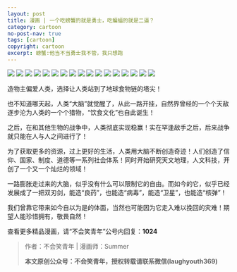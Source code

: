 ```yaml
---
layout: post
title: 漫画 | 一个吃螃蟹的就是勇士，吃蝙蝠的就是二逼？
category: cartoon
no-post-nav: true
tags: [cartoon]
copyright: cartoon
excerpt: 螃蟹:他当不当勇士我不管，我只想跑
---
```



![](http://favorites.ren/assets/images/2020/cartoon/bianfu/bianfu01.jpeg)
![](http://favorites.ren/assets/images/2020/cartoon/bianfu/bianfu02.jpeg)
![](http://favorites.ren/assets/images/2020/cartoon/bianfu/bianfu03.jpeg)
![](http://favorites.ren/assets/images/2020/cartoon/bianfu/bianfu04.jpeg)
![](http://favorites.ren/assets/images/2020/cartoon/bianfu/bianfu05.jpeg)
![](http://favorites.ren/assets/images/2020/cartoon/bianfu/bianfu06.jpeg)
![](http://favorites.ren/assets/images/2020/cartoon/bianfu/bianfu07.jpeg)
![](http://favorites.ren/assets/images/2020/cartoon/bianfu/bianfu08.jpeg)
![](http://favorites.ren/assets/images/2020/cartoon/bianfu/bianfu09.jpeg)
![](http://favorites.ren/assets/images/2020/cartoon/bianfu/bianfu10.jpeg)
![](http://favorites.ren/assets/images/2020/cartoon/bianfu/bianfu11.jpeg)
![](http://favorites.ren/assets/images/2020/cartoon/bianfu/bianfu12.jpeg)
![](http://favorites.ren/assets/images/2020/cartoon/bianfu/bianfu13.jpeg)
![](http://favorites.ren/assets/images/2020/cartoon/bianfu/bianfu14.jpeg)
![](http://favorites.ren/assets/images/2020/cartoon/bianfu/bianfu15.jpeg)
![](http://favorites.ren/assets/images/2020/cartoon/bianfu/bianfu16.jpeg)
![](http://favorites.ren/assets/images/2020/cartoon/bianfu/bianfu17.jpeg)

造物主偏爱人类，选择让人类站到了地球食物链的塔尖！

也不知道哪天起，人类“大脑”就觉醒了，从此一路开挂，自然界曾经的一个个天敌逐步沦为人类的一个个猎物，“饮食文化”也自此诞生！

之后，在和其他生物的战争中，人类彻底实现稳赢！实在罕逢敌手之后，后来战争就只能在人与人之间进行了！

为了获取更多的资源，过上更好的生活，人类用大脑不断创造奇迹！人们创造了信仰、国家、制度、道德等一系列社会体系！同时开始研究天文地理，人文科技，开创了一个又一个灿烂的领域！

一路膨胀走过来的大脑，似乎没有什么可以限制它的自由。而如今的它，似乎已经发展成了一把双刃剑，能造“良药”，也能造“病毒”，能造“卫星”，也能造“核弹”！

我们曾靠它带来如今自以为是的体面，当然也可能因为它走入难以挽回的灾难！期望人能珍惜拥有，敬畏自然！

查看更多精品漫画，请“不会笑青年”公号内回复：**1024**


>作者：不会笑青年 | 漫画师：Summer
>
>**本文原创公众号：不会笑青年，授权转载请联系微信(laughyouth369)**